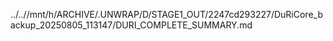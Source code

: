 ../..//mnt/h/ARCHIVE/.UNWRAP/D/STAGE1_OUT/2247cd293227/DuRiCore_backup_20250805_113147/DURI_COMPLETE_SUMMARY.md